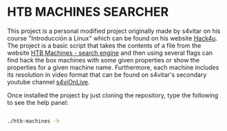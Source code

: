 # HTB MACHINES SEARCHER
This project is a personal modified project originally made by s4vitar on his course "Introducción a Linux" which can be found on his website [Hack4u](https://hack4u.io/). 
The project is a basic script that takes the contents of a file from the website [HTB Machines - search engine](https://htbmachines.github.io/) and then using several flags can find hack the box machines with some given properties 
or show the properties for a given machine name. Furthermore, each machine includes its resolution in video format that can be found on s4vitar's secondary youtube channel [s4viOnLive](https://www.youtube.com/@S4viOnLive).

Once installed the project by just cloning the repository, type the following to see the help panel:

```bash

./htb-machines -h

```
